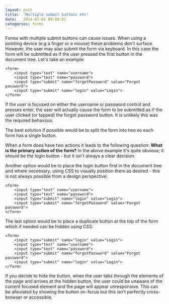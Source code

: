```yaml
---
layout: post
title:  "Multiple submit buttons etc"
date:   2014-07-01 09:00:01
categories: forms
---
```


Forms with multiple submit buttons can cause issues. When using a pointing device (e.g a finger or a mouse) these problems don't surface. However, the user may also submit the form via keyboard. In this case the form will be submitted as if the user pressed the first button in the document tree. Let's take an example:

	<form>
		<input type="text" name="username">
		<input type="text" name="password">
		<input type="submit" name="forgotPassword" value="Forgot password">
		<input type="submit" name="login" value="Login">
	</form>

If the user is focused on either the username or password control and presses enter, the user will actually cause the form to be submitted as if the user clicked (or tapped) the forgot password button. It is unlikely this was the required behaviour.

The best solution if possible would be to split the form into two so each form has a single button.

When a form _does_ have two actions it leads to the following question: **What is the primary action of the form?** In the above example it's quite obvious; it should be the login button - but it isn't always a clear decision.

Another option would be to place the login button first in the document tree and where necessary, using CSS to visually position them as desired - this is not always possible from a design perspective:

	<form>
		<input type="text" name="username">
		<input type="text" name="password">
		<input type="submit" name="login" value="Login">
		<input type="submit" name="forgotPassword" value="Forgot password">
	</form>

The last option would be to place a duplicate button at the top of the form which if needed can be hidden using CSS:

	<form>
		<input type="submit" name="login" value="Login">
		<input type="text" name="username">
		<input type="text" name="password">
		<input type="submit" name="forgotPassword" value="Forgot password">
		<input type="submit" name="login" value="Login">
	</form>

If you decide to hide the button, when the user tabs through the elements of the page and arrives at the hidden button, the user could be unaware of the current focused element and the page will appear unresponsive. This can be alleviated by showing the button on-focus but this isn't perfectly cross-browser or accessible.